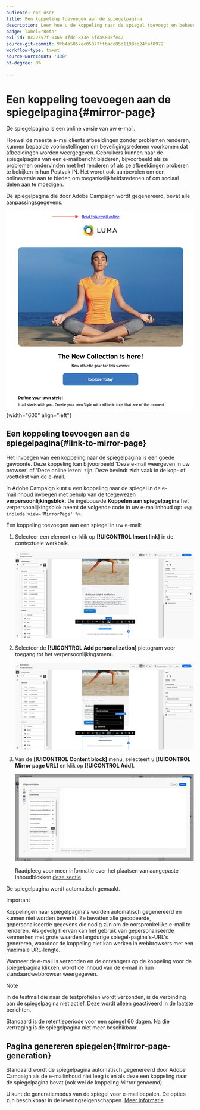 ```yaml
---
audience: end-user
title: Een koppeling toevoegen aan de spiegelpagina
description: Leer hoe u de koppeling naar de spiegel toevoegt en beheert
badge: label="Beta"
exl-id: 0c22357f-0465-4fdc-833e-5fda5805fe42
source-git-commit: 9fb4a5057ec05877ffbadc85d1198ab24faf8972
workflow-type: tm+mt
source-wordcount: '430'
ht-degree: 0%

---
```


# Een koppeling toevoegen aan de spiegelpagina{#mirror-page}

De spiegelpagina is een online versie van uw e-mail.

Hoewel de meeste e-mailclients afbeeldingen zonder problemen renderen, kunnen bepaalde voorinstellingen om beveiligingsredenen voorkomen dat afbeeldingen worden weergegeven. Gebruikers kunnen naar de spiegelpagina van een e-mailbericht bladeren, bijvoorbeeld als ze problemen ondervinden met het renderen of als ze afbeeldingen proberen te bekijken in hun Postvak IN. Het wordt ook aanbevolen om een onlineversie aan te bieden om toegankelijkheidsredenen of om sociaal delen aan te moedigen.

De spiegelpagina die door Adobe Campaign wordt gegenereerd, bevat alle aanpassingsgegevens.

![voorbeeld van spiegelkoppeling](assets/mirror-page-link.png){width="600" align="left"}

## Een koppeling toevoegen aan de spiegelpagina{#link-to-mirror-page}

Het invoegen van een koppeling naar de spiegelpagina is een goede gewoonte. Deze koppeling kan bijvoorbeeld &#39;Deze e-mail weergeven in uw browser&#39; of &#39;Deze online lezen&#39; zijn. Deze bevindt zich vaak in de kop- of voettekst van de e-mail.

In Adobe Campaign kunt u een koppeling naar de spiegel in de e-mailinhoud invoegen met behulp van de toegewezen **verpersoonlijkingsblok**. De ingebouwde **Koppelen aan spiegelpagina** het verpersoonlijkingsblok neemt de volgende code in uw e-mailinhoud op: `<%@ include view='MirrorPage' %>`.

Een koppeling toevoegen aan een spiegel in uw e-mail:

1. Selecteer een element en klik op **[!UICONTROL Insert link]** in de contextuele werkbalk.

   ![](assets/message-tracking-mirror-page.png)

1. Selecteer de **[!UICONTROL Add personalization]** pictogram voor toegang tot het verpersoonlijkingsmenu.

   ![](assets/message-tracking-mirror-page_2.png)

1. Van de **[!UICONTROL Content block]** menu, selecteert u **[!UICONTROL Mirror page URL]** en klik op **[!UICONTROL Add]**.

   ![](assets/message-tracking-mirror-page_3.png)

   Raadpleeg voor meer informatie over het plaatsen van aangepaste inhoudblokken [deze sectie](../personalization/personalize.md#personalize-emails).

De spiegelpagina wordt automatisch gemaakt.

>[!IMPORTANT]
>
>Koppelingen naar spiegelpagina&#39;s worden automatisch gegenereerd en kunnen niet worden bewerkt. Ze bevatten alle gecodeerde, gepersonaliseerde gegevens die nodig zijn om de oorspronkelijke e-mail te renderen. Als gevolg hiervan kan het gebruik van gepersonaliseerde kenmerken met grote waarden langdurige spiegel-pagina&#39;s-URL&#39;s genereren, waardoor de koppeling niet kan werken in webbrowsers met een maximale URL-lengte.

Wanneer de e-mail is verzonden en de ontvangers op de koppeling voor de spiegelpagina klikken, wordt de inhoud van de e-mail in hun standaardwebbrowser weergegeven.

>[!NOTE]
>
>In de testmail die naar de testprofielen wordt verzonden, is de verbinding aan de spiegelpagina niet actief. Deze wordt alleen geactiveerd in de laatste berichten.

Standaard is de retentieperiode voor een spiegel 60 dagen. Na die vertraging is de spiegelpagina niet meer beschikbaar.


## Pagina genereren spiegelen{#mirror-page-generation}

Standaard wordt de spiegelpagina automatisch gegenereerd door Adobe Campaign als de e-mailinhoud niet leeg is en als deze een koppeling naar de spiegelpagina bevat (ook wel de koppeling Mirror genoemd).

U kunt de generatiemodus van de spiegel voor e-mail bepalen. De opties zijn beschikbaar in de leveringseigenschappen. [Meer informatie](../advanced-settings/delivery-settings.md#mirror)
